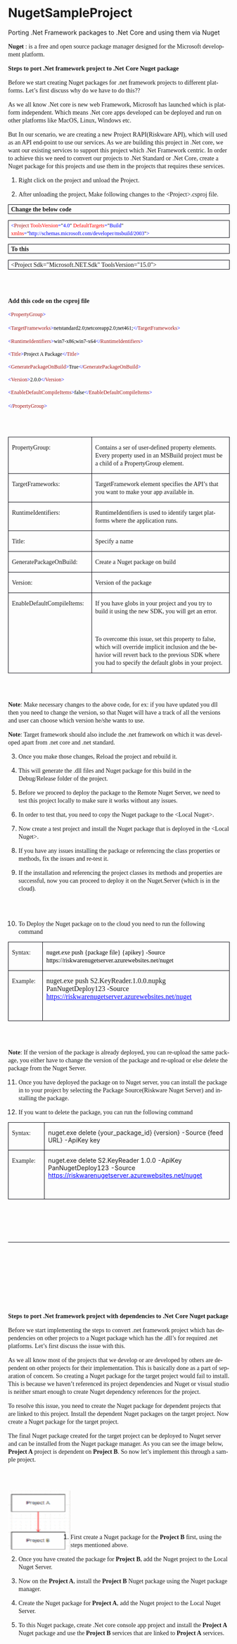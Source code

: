 # NugetSampleProject
Porting .Net Framework packages to .Net Core and using them via Nuget

<!DOCTYPE HTML PUBLIC "-//W3C//DTD HTML 4.0 Transitional//EN">
<HTML>
<HEAD>	
</HEAD>
<BODY LANG="en-US" LINK="#0000ff" DIR="LTR">
<P STYLE="margin-bottom: 0.11in"><FONT FACE="Cambria, serif"><B>Nuget
</B></FONT><FONT FACE="Cambria, serif">: is a free and open source
package manager designed for the Microsoft development platform.</FONT></P>
<P STYLE="margin-bottom: 0.11in"><FONT FACE="Cambria, serif"><B>Steps
to port .Net framework project to .Net Core Nuget package</B></FONT></P>
<P STYLE="margin-bottom: 0.11in"><FONT FACE="Cambria, serif">Before
we start creating Nuget packages for .net framework projects to
different platforms. Let’s first discuss why do we have to do
this??</FONT></P>
<P STYLE="margin-bottom: 0.11in"><FONT FACE="Cambria, serif">As we
all know .Net core is new web Framework, Microsoft has launched which
is platform independent. Which means .Net core apps developed can be
deployed and run on other platforms like MacOS, Linux, Windows etc. </FONT>
</P>
<P STYLE="margin-bottom: 0.11in"><FONT FACE="Cambria, serif">But In
our scenario, we are creating a new Project RAPI(Riskware API), which
will used as an API end-point to use our services. As we are building
this project in .Net core, we want our existing services to support
this project which .Net Framework centric. In order to achieve this
we need to convert our projects to .Net Standard or .Net Core, create
a Nuget package for this projects and use them in the projects that
requires these services.</FONT></P>
<OL>
	<LI><P STYLE="margin-bottom: 0.11in"><FONT FACE="Cambria, serif">Right
	click on the project and unload the Project.</FONT></P>
	<LI><P STYLE="margin-bottom: 0.11in"><FONT FACE="Cambria, serif">After
	unloading the project, Make following changes to the 
	&lt;Project&gt;.csproj file.</FONT></P>
</OL>
<P STYLE="margin-bottom: 0.11in; border: 1px solid #00000a; padding: 0.01in 0.06in">
<FONT FACE="Cambria, serif"><B>Change the below code</B></FONT></P>
<P STYLE="margin-bottom: 0.11in; border: 1px solid #00000a; padding: 0.01in 0.06in">
<FONT COLOR="#0000ff"><FONT FACE="Consolas, serif"><FONT SIZE=2 STYLE="font-size: 9pt">&lt;</FONT></FONT></FONT><FONT COLOR="#a31515"><FONT FACE="Consolas, serif"><FONT SIZE=2 STYLE="font-size: 9pt">Project</FONT></FONT></FONT><FONT COLOR="#0000ff"><FONT FACE="Consolas, serif"><FONT SIZE=2 STYLE="font-size: 9pt">
</FONT></FONT></FONT><FONT COLOR="#ff0000"><FONT FACE="Consolas, serif"><FONT SIZE=2 STYLE="font-size: 9pt">ToolsVersion</FONT></FONT></FONT><FONT COLOR="#0000ff"><FONT FACE="Consolas, serif"><FONT SIZE=2 STYLE="font-size: 9pt">=</FONT></FONT></FONT><FONT COLOR="#000000"><FONT FACE="Consolas, serif"><FONT SIZE=2 STYLE="font-size: 9pt">&quot;</FONT></FONT></FONT><FONT COLOR="#0000ff"><FONT FACE="Consolas, serif"><FONT SIZE=2 STYLE="font-size: 9pt">4.0</FONT></FONT></FONT><FONT COLOR="#000000"><FONT FACE="Consolas, serif"><FONT SIZE=2 STYLE="font-size: 9pt">&quot;</FONT></FONT></FONT><FONT COLOR="#0000ff"><FONT FACE="Consolas, serif"><FONT SIZE=2 STYLE="font-size: 9pt">
</FONT></FONT></FONT><FONT COLOR="#ff0000"><FONT FACE="Consolas, serif"><FONT SIZE=2 STYLE="font-size: 9pt">DefaultTargets</FONT></FONT></FONT><FONT COLOR="#0000ff"><FONT FACE="Consolas, serif"><FONT SIZE=2 STYLE="font-size: 9pt">=</FONT></FONT></FONT><FONT COLOR="#000000"><FONT FACE="Consolas, serif"><FONT SIZE=2 STYLE="font-size: 9pt">&quot;</FONT></FONT></FONT><FONT COLOR="#0000ff"><FONT FACE="Consolas, serif"><FONT SIZE=2 STYLE="font-size: 9pt">Build</FONT></FONT></FONT><FONT COLOR="#000000"><FONT FACE="Consolas, serif"><FONT SIZE=2 STYLE="font-size: 9pt">&quot;</FONT></FONT></FONT><FONT COLOR="#0000ff"><FONT FACE="Consolas, serif"><FONT SIZE=2 STYLE="font-size: 9pt">
</FONT></FONT></FONT><FONT COLOR="#ff0000"><FONT FACE="Consolas, serif"><FONT SIZE=2 STYLE="font-size: 9pt">xmlns</FONT></FONT></FONT><FONT COLOR="#0000ff"><FONT FACE="Consolas, serif"><FONT SIZE=2 STYLE="font-size: 9pt">=</FONT></FONT></FONT><FONT COLOR="#000000"><FONT FACE="Consolas, serif"><FONT SIZE=2 STYLE="font-size: 9pt">&quot;</FONT></FONT></FONT><FONT COLOR="#0000ff"><FONT FACE="Consolas, serif"><FONT SIZE=2 STYLE="font-size: 9pt">http://schemas.microsoft.com/developer/msbuild/2003</FONT></FONT></FONT><FONT COLOR="#000000"><FONT FACE="Consolas, serif"><FONT SIZE=2 STYLE="font-size: 9pt">&quot;</FONT></FONT></FONT><FONT COLOR="#0000ff"><FONT FACE="Consolas, serif"><FONT SIZE=2 STYLE="font-size: 9pt">&gt;</FONT></FONT></FONT></P>
<P STYLE="margin-bottom: 0.11in; border: 1px solid #00000a; padding: 0.01in 0.06in">
<FONT FACE="Cambria, serif"><B>To this </B></FONT>
</P>
<P STYLE="margin-bottom: 0.11in; border: 1px solid #00000a; padding: 0.01in 0.06in"><A NAME="OLE_LINK2"></A><A NAME="OLE_LINK1"></A>
<FONT FACE="Cambria, serif">&lt;Project Sdk=&quot;Microsoft.NET.Sdk&quot;
ToolsVersion=&quot;15.0&quot;&gt;</FONT></P>
<P STYLE="margin-bottom: 0.11in"><BR><BR>
</P>
<P STYLE="margin-bottom: 0.11in"><A NAME="_GoBack"></A><FONT FACE="Cambria, serif"><B>Add
this code on the csproj file</B></FONT></P>
<P STYLE="margin-bottom: 0in; line-height: 100%"><FONT COLOR="#0000ff">
<FONT FACE="Consolas, serif"><FONT SIZE=2 STYLE="font-size: 9pt">&lt;</FONT></FONT></FONT><FONT COLOR="#a31515"><FONT FACE="Consolas, serif"><FONT SIZE=2 STYLE="font-size: 9pt">PropertyGroup</FONT></FONT></FONT><FONT COLOR="#0000ff"><FONT FACE="Consolas, serif"><FONT SIZE=2 STYLE="font-size: 9pt">&gt;
     </FONT></FONT></FONT>
</P>
<P STYLE="margin-bottom: 0in; line-height: 100%"><FONT COLOR="#0000ff">
  
<FONT FACE="Consolas, serif"><FONT SIZE=2 STYLE="font-size: 9pt">&lt;</FONT></FONT></FONT><FONT COLOR="#a31515"><FONT FACE="Consolas, serif"><FONT SIZE=2 STYLE="font-size: 9pt">TargetFrameworks</FONT></FONT></FONT><FONT COLOR="#0000ff"><FONT FACE="Consolas, serif"><FONT SIZE=2 STYLE="font-size: 9pt">&gt;</FONT></FONT></FONT><FONT COLOR="#000000"><FONT FACE="Consolas, serif"><FONT SIZE=2 STYLE="font-size: 9pt">netstandard2.0;netcoreapp2.0;net461;</FONT></FONT></FONT><FONT COLOR="#0000ff"><FONT FACE="Consolas, serif"><FONT SIZE=2 STYLE="font-size: 9pt">&lt;/</FONT></FONT></FONT><FONT COLOR="#a31515"><FONT FACE="Consolas, serif"><FONT SIZE=2 STYLE="font-size: 9pt">TargetFrameworks</FONT></FONT></FONT><FONT COLOR="#0000ff"><FONT FACE="Consolas, serif"><FONT SIZE=2 STYLE="font-size: 9pt">&gt;
   </FONT></FONT></FONT>
</P>
<P STYLE="margin-bottom: 0in; line-height: 100%"><FONT COLOR="#0000ff">
   <FONT FACE="Consolas, serif"><FONT SIZE=2 STYLE="font-size: 9pt">&lt;</FONT></FONT></FONT><FONT COLOR="#a31515"><FONT FACE="Consolas, serif"><FONT SIZE=2 STYLE="font-size: 9pt">RuntimeIdentifiers</FONT></FONT></FONT><FONT COLOR="#0000ff"><FONT FACE="Consolas, serif"><FONT SIZE=2 STYLE="font-size: 9pt">&gt;</FONT></FONT></FONT><FONT COLOR="#000000"><FONT FACE="Consolas, serif"><FONT SIZE=2 STYLE="font-size: 9pt">win7-x86;win7-x64</FONT></FONT></FONT><FONT COLOR="#0000ff"><FONT FACE="Consolas, serif"><FONT SIZE=2 STYLE="font-size: 9pt">&lt;/</FONT></FONT></FONT><FONT COLOR="#a31515"><FONT FACE="Consolas, serif"><FONT SIZE=2 STYLE="font-size: 9pt">RuntimeIdentifiers</FONT></FONT></FONT><FONT COLOR="#0000ff"><FONT FACE="Consolas, serif"><FONT SIZE=2 STYLE="font-size: 9pt">&gt;
                                                          </FONT></FONT></FONT>
</P>
<P STYLE="margin-bottom: 0in; line-height: 100%"><FONT COLOR="#0000ff">
   <FONT FACE="Consolas, serif"><FONT SIZE=2 STYLE="font-size: 9pt">&lt;</FONT></FONT></FONT><FONT COLOR="#a31515"><FONT FACE="Consolas, serif"><FONT SIZE=2 STYLE="font-size: 9pt">Title</FONT></FONT></FONT><FONT COLOR="#0000ff"><FONT FACE="Consolas, serif"><FONT SIZE=2 STYLE="font-size: 9pt">&gt;</FONT></FONT></FONT><FONT COLOR="#000000"><FONT FACE="Consolas, serif"><FONT SIZE=2 STYLE="font-size: 9pt">Project
A Package</FONT></FONT></FONT><FONT COLOR="#0000ff"><FONT FACE="Consolas, serif"><FONT SIZE=2 STYLE="font-size: 9pt">&lt;/</FONT></FONT></FONT><FONT COLOR="#a31515"><FONT FACE="Consolas, serif"><FONT SIZE=2 STYLE="font-size: 9pt">Title</FONT></FONT></FONT><FONT COLOR="#0000ff"><FONT FACE="Consolas, serif"><FONT SIZE=2 STYLE="font-size: 9pt">&gt;
   </FONT></FONT></FONT>
</P>
<P STYLE="margin-bottom: 0in; line-height: 100%"><FONT COLOR="#0000ff">
   <FONT FACE="Consolas, serif"><FONT SIZE=2 STYLE="font-size: 9pt">&lt;</FONT></FONT></FONT><FONT COLOR="#a31515"><FONT FACE="Consolas, serif"><FONT SIZE=2 STYLE="font-size: 9pt">GeneratePackageOnBuild</FONT></FONT></FONT><FONT COLOR="#0000ff"><FONT FACE="Consolas, serif"><FONT SIZE=2 STYLE="font-size: 9pt">&gt;</FONT></FONT></FONT><FONT COLOR="#000000"><FONT FACE="Consolas, serif"><FONT SIZE=2 STYLE="font-size: 9pt">True</FONT></FONT></FONT><FONT COLOR="#0000ff"><FONT FACE="Consolas, serif"><FONT SIZE=2 STYLE="font-size: 9pt">&lt;/</FONT></FONT></FONT><FONT COLOR="#a31515"><FONT FACE="Consolas, serif"><FONT SIZE=2 STYLE="font-size: 9pt">GeneratePackageOnBuild</FONT></FONT></FONT><FONT COLOR="#0000ff"><FONT FACE="Consolas, serif"><FONT SIZE=2 STYLE="font-size: 9pt">&gt;
   </FONT></FONT></FONT>
</P>
<P STYLE="margin-bottom: 0in; line-height: 100%"><FONT COLOR="#0000ff">
   <FONT FACE="Consolas, serif"><FONT SIZE=2 STYLE="font-size: 9pt">&lt;</FONT></FONT></FONT><FONT COLOR="#a31515"><FONT FACE="Consolas, serif"><FONT SIZE=2 STYLE="font-size: 9pt">Version</FONT></FONT></FONT><FONT COLOR="#0000ff"><FONT FACE="Consolas, serif"><FONT SIZE=2 STYLE="font-size: 9pt">&gt;</FONT></FONT></FONT><FONT COLOR="#000000"><FONT FACE="Consolas, serif"><FONT SIZE=2 STYLE="font-size: 9pt">2.0.0</FONT></FONT></FONT><FONT COLOR="#0000ff"><FONT FACE="Consolas, serif"><FONT SIZE=2 STYLE="font-size: 9pt">&lt;/</FONT></FONT></FONT><FONT COLOR="#a31515"><FONT FACE="Consolas, serif"><FONT SIZE=2 STYLE="font-size: 9pt">Version</FONT></FONT></FONT><FONT COLOR="#0000ff"><FONT FACE="Consolas, serif"><FONT SIZE=2 STYLE="font-size: 9pt">&gt;
   </FONT></FONT></FONT>
</P>
<P STYLE="margin-bottom: 0in; line-height: 100%"><FONT COLOR="#0000ff">
   <FONT FACE="Consolas, serif"><FONT SIZE=2 STYLE="font-size: 9pt">&lt;</FONT></FONT></FONT><FONT COLOR="#a31515"><FONT FACE="Consolas, serif"><FONT SIZE=2 STYLE="font-size: 9pt">EnableDefaultCompileItems</FONT></FONT></FONT><FONT COLOR="#0000ff"><FONT FACE="Consolas, serif"><FONT SIZE=2 STYLE="font-size: 9pt">&gt;</FONT></FONT></FONT><FONT COLOR="#000000"><FONT FACE="Consolas, serif"><FONT SIZE=2 STYLE="font-size: 9pt">false</FONT></FONT></FONT><FONT COLOR="#0000ff"><FONT FACE="Consolas, serif"><FONT SIZE=2 STYLE="font-size: 9pt">&lt;/</FONT></FONT></FONT><FONT COLOR="#a31515"><FONT FACE="Consolas, serif"><FONT SIZE=2 STYLE="font-size: 9pt">EnableDefaultCompileItems</FONT></FONT></FONT><FONT COLOR="#0000ff"><FONT FACE="Consolas, serif"><FONT SIZE=2 STYLE="font-size: 9pt">&gt;
 </FONT></FONT></FONT>
</P>
<P STYLE="margin-bottom: 0.11in"><FONT COLOR="#0000ff"> 
<FONT FACE="Consolas, serif"><FONT SIZE=2 STYLE="font-size: 9pt">&lt;/</FONT></FONT></FONT><FONT COLOR="#a31515"><FONT FACE="Consolas, serif"><FONT SIZE=2 STYLE="font-size: 9pt">PropertyGroup</FONT></FONT></FONT><FONT COLOR="#0000ff"><FONT FACE="Consolas, serif"><FONT SIZE=2 STYLE="font-size: 9pt">&gt;</FONT></FONT></FONT></P>
<P STYLE="margin-bottom: 0.11in"><BR><BR>
</P>
<TABLE WIDTH=623 CELLPADDING=7 CELLSPACING=0>
	<COL WIDTH=179>
	<COL WIDTH=415>
	<TR VALIGN=TOP>
		<TD WIDTH=179 STYLE="border: 1px solid #00000a; padding-top: 0in; padding-bottom: 0in; padding-left: 0.08in; padding-right: 0.08in">
			<P><FONT FACE="Cambria, serif">PropertyGroup:</FONT></P>
		</TD>
		<TD WIDTH=415 STYLE="border: 1px solid #00000a; padding-top: 0in; padding-bottom: 0in; padding-left: 0.08in; padding-right: 0.08in">
			<P><FONT FACE="Cambria, serif">Contains a ser of user-defined
			property elements. Every property used in an MSBuild project must
			be a child of a PropertyGroup element.</FONT></P>
		</TD>
	</TR>
	<TR VALIGN=TOP>
		<TD WIDTH=179 STYLE="border: 1px solid #00000a; padding-top: 0in; padding-bottom: 0in; padding-left: 0.08in; padding-right: 0.08in">
			<P><FONT FACE="Cambria, serif">TargetFrameworks:</FONT></P>
		</TD>
		<TD WIDTH=415 STYLE="border: 1px solid #00000a; padding-top: 0in; padding-bottom: 0in; padding-left: 0.08in; padding-right: 0.08in">
			<P><FONT FACE="Cambria, serif">TargetFramework element specifies
			the API’s that you want to make your app available in.</FONT></P>
		</TD>
	</TR>
	<TR VALIGN=TOP>
		<TD WIDTH=179 STYLE="border: 1px solid #00000a; padding-top: 0in; padding-bottom: 0in; padding-left: 0.08in; padding-right: 0.08in">
			<P><FONT FACE="Cambria, serif">RuntimeIdentifiers:</FONT></P>
		</TD>
		<TD WIDTH=415 STYLE="border: 1px solid #00000a; padding-top: 0in; padding-bottom: 0in; padding-left: 0.08in; padding-right: 0.08in">
			<P><FONT FACE="Cambria, serif">RuntimeIdentifiers is used to
			identify target platforms where the application runs.</FONT></P>
		</TD>
	</TR>
	<TR VALIGN=TOP>
		<TD WIDTH=179 STYLE="border: 1px solid #00000a; padding-top: 0in; padding-bottom: 0in; padding-left: 0.08in; padding-right: 0.08in">
			<P><FONT FACE="Cambria, serif">Title:</FONT></P>
		</TD>
		<TD WIDTH=415 STYLE="border: 1px solid #00000a; padding-top: 0in; padding-bottom: 0in; padding-left: 0.08in; padding-right: 0.08in">
			<P><FONT FACE="Cambria, serif">Specify a name</FONT></P>
		</TD>
	</TR>
	<TR VALIGN=TOP>
		<TD WIDTH=179 STYLE="border: 1px solid #00000a; padding-top: 0in; padding-bottom: 0in; padding-left: 0.08in; padding-right: 0.08in">
			<P><FONT FACE="Cambria, serif">GeneratePackageOnBuild:</FONT></P>
		</TD>
		<TD WIDTH=415 STYLE="border: 1px solid #00000a; padding-top: 0in; padding-bottom: 0in; padding-left: 0.08in; padding-right: 0.08in">
			<P><FONT FACE="Cambria, serif">Create a Nuget package on build</FONT></P>
		</TD>
	</TR>
	<TR VALIGN=TOP>
		<TD WIDTH=179 STYLE="border: 1px solid #00000a; padding-top: 0in; padding-bottom: 0in; padding-left: 0.08in; padding-right: 0.08in">
			<P><FONT FACE="Cambria, serif">Version:</FONT></P>
		</TD>
		<TD WIDTH=415 STYLE="border: 1px solid #00000a; padding-top: 0in; padding-bottom: 0in; padding-left: 0.08in; padding-right: 0.08in">
			<P><FONT FACE="Cambria, serif">Version of the package</FONT></P>
		</TD>
	</TR>
	<TR VALIGN=TOP>
		<TD WIDTH=179 STYLE="border: 1px solid #00000a; padding-top: 0in; padding-bottom: 0in; padding-left: 0.08in; padding-right: 0.08in">
			<P><FONT FACE="Cambria, serif">EnableDefaultCompileItems:</FONT></P>
		</TD>
		<TD WIDTH=415 STYLE="border: 1px solid #00000a; padding-top: 0in; padding-bottom: 0in; padding-left: 0.08in; padding-right: 0.08in">
			<P STYLE="margin-bottom: 0in"><FONT FACE="Cambria, serif">If you
			have globs in your project and you try to build it using the new
			SDK, you will get an error.</FONT></P>
			<P STYLE="margin-bottom: 0in"><BR>
			</P>
			<P><FONT FACE="Cambria, serif">To overcome this issue, set this
			property to false, which will override implicit inclusion and the
			behavior will revert back to the previous SDK where you had to
			specify the default globs in your project.</FONT></P>
		</TD>
	</TR>
</TABLE>
<P STYLE="margin-bottom: 0.11in"><BR><BR>
</P>
<P STYLE="margin-bottom: 0.11in"><FONT FACE="Cambria, serif"><B>Note</B></FONT><FONT FACE="Cambria, serif">:
Make necessary changes to the above code, for ex: if you have updated
you dll then you need to change the version, so that Nuget will have
a track of all the versions and user can choose which version he/she
wants to use.</FONT></P>
<P STYLE="margin-bottom: 0.11in"><FONT FACE="Cambria, serif"><B>Note</B></FONT><FONT FACE="Cambria, serif">:
Target framework should also include the .net framework on which it
was developed apart from .net core and .net standard.</FONT></P>
<OL START=3>
	<LI><P STYLE="margin-bottom: 0.11in"><FONT FACE="Cambria, serif">Once
	you make those changes, Reload the project and rebuild it. </FONT>
	</P>
	<LI><P STYLE="margin-bottom: 0.11in"><FONT FACE="Cambria, serif">This
	will generate the .dll files and Nuget package for this build in the
	Debug/Release folder of the project.</FONT></P>
	<LI><P STYLE="margin-bottom: 0.11in"><FONT FACE="Cambria, serif">Before
	we proceed to deploy the package to the Remote Nuget Server, we need
	to test this project locally to make sure it works without any
	issues.</FONT></P>
	<LI><P STYLE="margin-bottom: 0.11in"><FONT FACE="Cambria, serif">In
	order to test that, you need to copy the Nuget package to the &lt;Local
	Nuget&gt;.  </FONT>
	</P>
	<LI><P STYLE="margin-bottom: 0.11in"><FONT FACE="Cambria, serif">Now
	create a test project and install the Nuget package that is deployed
	in the &lt;Local Nuget&gt;.</FONT></P>
	<LI><P STYLE="margin-bottom: 0.11in"><FONT FACE="Cambria, serif">If
	you have any issues installing the package or referencing the class
	properties or methods, fix the issues and re-test it.</FONT></P>
	<LI><P STYLE="margin-bottom: 0.11in"><FONT FACE="Cambria, serif">If
	the installation and referencing the project classes its methods and
	properties are successful, now you can proceed to deploy it on the
	Nuget.Server (which is in the cloud). </FONT>
	</P>
</OL>
<P STYLE="margin-bottom: 0.11in"><BR><BR>
</P>
<OL START=10>
	<LI><P STYLE="margin-bottom: 0.11in"><FONT FACE="Cambria, serif">To
	Deploy the Nuget package on to the cloud you need to run the
	following command </FONT>
	</P>
</OL>
<TABLE WIDTH=575 CELLPADDING=7 CELLSPACING=0>
	<COL WIDTH=69>
	<COL WIDTH=476>
	<TR VALIGN=TOP>
		<TD WIDTH=69 STYLE="border: 1px solid #00000a; padding-top: 0in; padding-bottom: 0in; padding-left: 0.08in; padding-right: 0.08in">
			<P><FONT FACE="Cambria, serif">Syntax:</FONT></P>
		</TD>
		<TD WIDTH=476 STYLE="border: 1px solid #00000a; padding-top: 0in; padding-bottom: 0in; padding-left: 0.08in; padding-right: 0.08in">
			<P><FONT COLOR="#000000"><FONT FACE="Calibri, serif"><SPAN STYLE="font-weight: normal">nuget.exe
			push {package file} {apikey} -Source
			https://riskwarenugetserver.azurewebsites.net/nuget</SPAN></FONT></FONT></P>
		</TD>
	</TR>
	<TR VALIGN=TOP>
		<TD WIDTH=69 STYLE="border: 1px solid #00000a; padding-top: 0in; padding-bottom: 0in; padding-left: 0.08in; padding-right: 0.08in">
			<P><FONT FACE="Cambria, serif">Example:</FONT></P>
		</TD>
		<TD WIDTH=476 STYLE="border: 1px solid #00000a; padding-top: 0in; padding-bottom: 0in; padding-left: 0.08in; padding-right: 0.08in">
			<P STYLE="margin-bottom: 0in"><FONT FACE="Times New Roman, serif"><FONT SIZE=3>nuget.exe
			push S2.KeyReader.1.0.0.nupkg PanNugetDeploy123 -Source
			</FONT></FONT><A HREF="https://riskwarenugetserver.azurewebsites.net/nuget"><FONT COLOR="#0000ff"><FONT FACE="Times New Roman, serif"><FONT SIZE=3><U>https://riskwarenugetserver.azurewebsites.net/nuget</U></FONT></FONT></FONT></A></P>
			<P STYLE="font-weight: normal"><BR>
			</P>
		</TD>
	</TR>
</TABLE>
<P STYLE="margin-left: 0.5in; margin-bottom: 0.11in"><BR><BR>
</P>
<P STYLE="margin-bottom: 0.11in"><FONT FACE="Cambria, serif"><B>Note</B></FONT><FONT FACE="Cambria, serif">:
If the version of the package is already deployed, you can re-upload
the same package, you either have to change the version of the
package and re-upload or else delete the package from the Nuget
Server.</FONT></P>
<OL START=11>
	<LI><P STYLE="margin-bottom: 0.11in"><FONT FACE="Cambria, serif">Once
	you have deployed the package on to Nuget server, you can install
	the package in to your project by selecting the Package
	Source(Riskware Nuget Server) and installing the package.</FONT></P>
	<LI><P STYLE="margin-bottom: 0.11in"> <FONT FACE="Cambria, serif">If
	you want to delete the package, you can run the following command </FONT>
	</P>
</OL>
<TABLE WIDTH=623 CELLPADDING=7 CELLSPACING=0>
	<COL WIDTH=89>
	<COL WIDTH=505>
	<TR VALIGN=TOP>
		<TD WIDTH=89 STYLE="border: 1px solid #00000a; padding-top: 0in; padding-bottom: 0in; padding-left: 0.08in; padding-right: 0.08in">
			<P><FONT FACE="Cambria, serif">Syntax:</FONT></P>
		</TD>
		<TD WIDTH=505 STYLE="border: 1px solid #00000a; padding-top: 0in; padding-bottom: 0in; padding-left: 0.08in; padding-right: 0.08in">
			<P><FONT COLOR="#222222"><SPAN STYLE="background: #f9f9f9">nuget.exe
			delete {your_package_id} {version} -Source {feed URL} -ApiKey key</SPAN></FONT></P>
		</TD>
	</TR>
	<TR VALIGN=TOP>
		<TD WIDTH=89 STYLE="border: 1px solid #00000a; padding-top: 0in; padding-bottom: 0in; padding-left: 0.08in; padding-right: 0.08in">
			<P><FONT FACE="Cambria, serif">Example:</FONT></P>
		</TD>
		<TD WIDTH=505 STYLE="border: 1px solid #00000a; padding-top: 0in; padding-bottom: 0in; padding-left: 0.08in; padding-right: 0.08in">
			<P STYLE="margin-bottom: 0in">nuget.exe delete S2.KeyReader 1.0.0
			-ApiKey PanNugetDeploy123 -Source
			<A HREF="https://riskwarenugetserver.azurewebsites.net/nuget"><FONT COLOR="#0000ff"><U>https://riskwarenugetserver.azurewebsites.net/nuget</U></FONT></A></P>
			<P><BR>
			</P>
		</TD>
	</TR>
</TABLE>
<P STYLE="margin-bottom: 0.11in"><BR><BR>
</P>
<P STYLE="margin-bottom: 0.11in; border-top: none; border-bottom: 1px solid #00000a; border-left: none; border-right: none; padding-top: 0in; padding-bottom: 0.01in; padding-left: 0in; padding-right: 0in">
<BR><BR>
</P>
<P STYLE="margin-bottom: 0.11in"><BR><BR>
</P>
<P STYLE="margin-bottom: 0.11in"><BR><BR>
</P>
<P STYLE="margin-bottom: 0.11in"><BR><BR>
</P>
<P STYLE="margin-bottom: 0.11in"><FONT FACE="Cambria, serif"><B>Steps
to port .Net framework project with dependencies to .Net Core Nuget
package</B></FONT></P>
<P STYLE="margin-bottom: 0.11in"><FONT FACE="Cambria, serif">Before
we start implementing the steps to convert .net framework project
which has dependencies on other projects to a Nuget package which has
the .dll’s for required .net platforms. Let’s first discuss the
issue with this.</FONT></P>
<P STYLE="margin-bottom: 0.11in"><FONT FACE="Cambria, serif">As we
all know most of the projects that we develop or are developed by
others are dependent on other projects for their implementation. This
is basically done as a part of separation of concern. So creating a
Nuget package for the target project would fail to install. This is
because we haven’t referenced its project dependencies and Nuget or
visual studio is neither smart enough to create Nuget dependency
references for the project.</FONT></P>
<P STYLE="margin-bottom: 0.11in"><FONT FACE="Cambria, serif">To
resolve this issue, you need to create the Nuget package for
dependent projects that are linked to this project. Install the
dependent Nuget packages on the target project. Now create a Nuget
package for the target project. </FONT>
</P>
<P STYLE="margin-bottom: 0.11in"><FONT FACE="Cambria, serif">The
final Nuget package created for the target project can be deployed to
Nuget server and can be installed from the Nuget package manager. As
you can see the image below, </FONT><FONT FACE="Cambria, serif"><B>Project
A</B></FONT><FONT FACE="Cambria, serif"> project is dependent on
</FONT><FONT FACE="Cambria, serif"><B>Project B</B></FONT><FONT FACE="Cambria, serif">.
So now let’s implement this through a sample project.</FONT></P>
<P STYLE="margin-bottom: 0.11in"><BR><BR>
</P>
<P STYLE="margin-bottom: 0.11in"><IMG style="float:left;width:142px;height:142px;" SRC="ImplementingNugetPackages_html_7225894a.gif"></P>
<P STYLE="margin-bottom: 0.11in"><BR><BR>
</P>
<P STYLE="margin-bottom: 0.11in"><BR><BR>
</P>
<OL>
	<LI><P STYLE="margin-bottom: 0.11in"><FONT FACE="Cambria, serif">First
	create a Nuget package for the </FONT><FONT FACE="Cambria, serif"><B>Project
	B</B></FONT><FONT FACE="Cambria, serif"> first, using the steps
	mentioned above.</FONT></P>
	<LI><P STYLE="margin-bottom: 0.11in"><FONT FACE="Cambria, serif">Once
	you have created the package for </FONT><FONT FACE="Cambria, serif"><B>Project
	B</B></FONT><FONT FACE="Cambria, serif">, add the Nuget project to
	the Local Nuget Server.</FONT></P>
	<LI><P STYLE="margin-bottom: 0.11in"><FONT FACE="Cambria, serif">Now
	on the </FONT><FONT FACE="Cambria, serif"><B>Project A</B></FONT><FONT FACE="Cambria, serif">,
	install the </FONT><FONT FACE="Cambria, serif"><B>Project B</B></FONT><FONT FACE="Cambria, serif">
	Nuget package using the Nuget package manager. </FONT>
	</P>
	<LI><P STYLE="margin-bottom: 0.11in"><FONT FACE="Cambria, serif">Create
	the Nuget package for </FONT><FONT FACE="Cambria, serif"><B>Project
	A</B></FONT><FONT FACE="Cambria, serif">, add the Nuget project to
	the Local Nuget Server.</FONT></P>
	<LI><P STYLE="margin-bottom: 0.11in"><FONT FACE="Cambria, serif">To
	this Nuget package, create .Net core console app project and install
	the </FONT><FONT FACE="Cambria, serif"><B>Project A</B></FONT><FONT FACE="Cambria, serif">
	Nuget package and use the </FONT><FONT FACE="Cambria, serif"><B>Project
	B</B></FONT><FONT FACE="Cambria, serif"> services that are linked to
	</FONT><FONT FACE="Cambria, serif"><B>Project A</B></FONT><FONT FACE="Cambria, serif">
	services.</FONT></P>
</OL>
<P STYLE="margin-bottom: 0.11in"><BR><BR>
</P>
<P STYLE="margin-bottom: 0.11in"><BR><BR>
</P>
<P STYLE="margin-bottom: 0.11in"><BR><BR>
</P>
<P STYLE="margin-bottom: 0.11in"><BR><BR>
</P>
<P STYLE="margin-bottom: 0.11in"><BR><BR>
</P>
<P STYLE="margin-bottom: 0.11in"><BR><BR>
</P>
<P STYLE="margin-bottom: 0.11in"><BR><BR>
</P>
</BODY>
</HTML>
